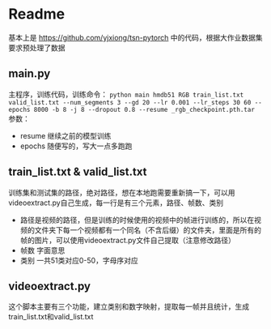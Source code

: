 # Readme
基本上是 https://github.com/yjxiong/tsn-pytorch 中的代码，根据大作业数据集要求预处理了数据
## main.py
主程序，训练代码，训练命令：
`python main hmdb51 RGB train_list.txt valid_list.txt --num_segments 3 --gd 20 --lr 0.001 --lr_steps 30 60 --epochs 8000 -b 8 -j 8 --dropout 0.8 --resume _rgb_checkpoint.pth.tar`
参数：
+ resume 继续之前的模型训练
+ epochs 随便写的，写大一点多跑跑

## train\_list.txt & valid\_list.txt
训练集和测试集的路径，绝对路径，想在本地跑需要重新搞一下，可以用videoextract.py自己生成，每一行是有三个元素，路径、帧数、类别
+ 路径是视频的路径，但是训练的时候使用的视频中的帧进行训练的，所以在视频的文件夹下每一个视频都有一个同名（不含后缀）的文件夹，里面是所有的帧的图片，可以使用videoextract.py文件自己提取（注意修改路径）
+ 帧数 字面意思
+ 类别 一共51类对应0-50，字母序对应

## videoextract.py
这个脚本主要有三个功能，建立类别和数字映射，提取每一帧并且统计，生成train\_list.txt和valid\_list.txt
